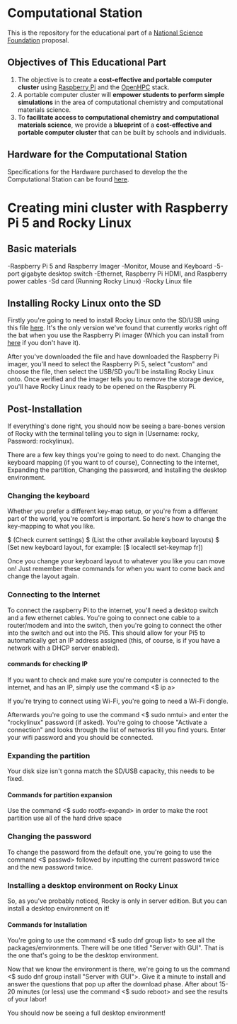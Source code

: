 # Computational Station
This is the repository for the educational part of a [National Science Foundation](https://www.nsf.gov) proposal. 

## Objectives of This Educational Part
1. The objective is to create a **cost-effective and portable computer cluster** using [Raspberry Pi](https://www.raspberrypi.com) and the [OpenHPC](https://openhpc.community) stack.
2. A portable computer cluster will **empower students to perform simple simulations** in the area of computational chemistry and computational materials science.
3. To **facilitate access to computational chemistry and computational materials science**, we provide a **blueprint** of a **cost-effective and portable computer cluster** that can be built by schools and individuals.

## Hardware for the Computational Station 
Specifications for the Hardware purchased to develop the the Computational Station can be found [here](./Hardware.md). 

# Creating mini cluster with Raspberry Pi 5 and Rocky Linux

## Basic materials 
-Raspberry Pi 5 and Raspberry Imager
-Monitor, Mouse and Keyboard
-5-port gigabyte desktop switch 
-Ethernet, Raspberry Pi HDMI, and Raspberry power cables
-Sd card (Running Rocky Linux)
-Rocky Linux file

## Installing Rocky Linux onto the SD
Firstly you're going to need to install Rocky Linux onto the SD/USB using this file [here](https://rockyrepos.gnulab.org/RockyRpi-sda.raw.xz). It's the only version we've found that currently works right off the bat when you use the Raspberry Pi imager (Which you can install from [here](https://www.raspberrypi.com/software/) if you don't have it).

After you've downloaded the file and have downloaded the Raspberry Pi imager, you'll need to select the Raspberry Pi 5, select "custom" and choose the file, then select the USB/SD you'll be installing Rocky Linux onto. Once verified and the imager tells you to remove the storage device, you'll have Rocky Linux ready to be opened on the Raspberry Pi.

## Post-Installation
If everything's done right, you should now be seeing a bare-bones version of Rocky with the terminal telling you to sign in (Username: rocky, Password: rockylinux).

There are a few key things you're going to need to do next. Changing the keyboard mapping (if you want to of course), Connecting to the internet, Expanding the partition, Changing the password, and Installing the desktop environment.

### Changing the keyboard
Whether you prefer a different key-map setup, or you're from a different part of the world, you're comfort is important. So here's how to change the key-mapping to what you like.


$ <localectl> (Check current settings)
$ <localectl list-keymaps> (List the other available keyboard layouts)
$ <localectl set-keymap> <keymap> (Set new keyboard layout, for example: [$ localectl set-keymap fr])

Once you change your keyboard layout to whatever you like you can move on! Just remember these commands for when you want to come back and change the layout again.


### Connecting to the Internet
To connect the raspberry Pi to the internet, you'll need a desktop switch and a few ethernet cables. You're going to connect one cable to a router/modem and into the switch, then you're going to connect the other into the switch and out into the Pi5. This should allow for your Pi5 to automatically get an IP address assigned (this, of course, is if you have a network with a DHCP server enabled).

#### commands for checking IP
If you want to check and make sure you're computer is connected to the internet, and has an IP, simply use the command <$ ip a>

If you're trying to connect using Wi-Fi, you're going to need a Wi-Fi dongle.

Afterwards you're going to use the command <$ sudo nmtui> and enter the "rockylinux" password (if asked). You're going to choose "Activate a connection" and looks through the list of networks till you find yours. Enter your wifi password and you should be connected.

### Expanding the partition
Your disk size isn't gonna match the SD/USB capacity, this needs to be fixed. 

#### Commands for partition expansion
Use the command <$ sudo rootfs-expand> in order to make the root partition use all of the hard drive space

### Changing the password
To change the password from the default one, you're going to use the command <$ passwd> followed by inputting the current password twice and the new password twice.

### Installing a desktop environment on Rocky Linux
So, as you've probably noticed, Rocky is only in server edition. But you can install a desktop environment on it!

#### Commands for Installation
You're going to use the command <$ sudo dnf group list> to see all the packages/environments. There will be one titled "Server with GUI". That is the one that's going to be the desktop environment. 

Now that we know the environment is there, we're going to us the command <$ sudo dnf group install "Server with GUI">. Give it a minute to install and answer the questions that pop up after the download phase. After about 15-20 minutes (or less) use the command <$ sudo reboot> and see the results of your labor!

You should now be seeing a full desktop environment!